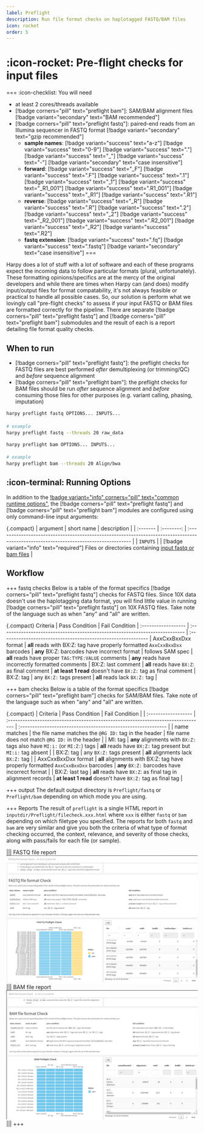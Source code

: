 ```yaml
---
label: Preflight
description: Run file format checks on haplotagged FASTQ/BAM files
icon: rocket
order: 5
---
```


# :icon-rocket: Pre-flight checks for input files

===  :icon-checklist: You will need
- at least 2 cores/threads available
- [!badge corners="pill" text="preflight bam"]: SAM/BAM alignment files [!badge variant="secondary" text="BAM recommended"]
- [!badge corners="pill" text="preflight fastq"]: paired-end reads from an Illumina sequencer in FASTQ format [!badge variant="secondary" text="gzip recommended"]
    - **sample names**: [!badge variant="success" text="a-z"] [!badge variant="success" text="0-9"] [!badge variant="success" text="."] [!badge variant="success" text="_"] [!badge variant="success" text="-"] [!badge variant="secondary" text="case insensitive"]
    - **forward**: [!badge variant="success" text="_F"] [!badge variant="success" text=".F"] [!badge variant="success" text=".1"] [!badge variant="success" text="_1"] [!badge variant="success" text="_R1_001"] [!badge variant="success" text=".R1_001"] [!badge variant="success" text="_R1"] [!badge variant="success" text=".R1"] 
    - **reverse**: [!badge variant="success" text="_R"] [!badge variant="success" text=".R"] [!badge variant="success" text=".2"] [!badge variant="success" text="_2"] [!badge variant="success" text="_R2_001"] [!badge variant="success" text=".R2_001"] [!badge variant="success" text="_R2"] [!badge variant="success" text=".R2"] 
    - **fastq extension**: [!badge variant="success" text=".fq"] [!badge variant="success" text=".fastq"] [!badge variant="secondary" text="case insensitive"]
===

Harpy does a lot of stuff with a lot of software and each of these programs expect the incoming data to follow particular formats (plural, unfortunately).
These formatting opinions/specifics are at the mercy of the original developers and while there are times when Harpy can (and does)
modify input/output files for format compatability, it's not always feasible or practical to handle all possible cases. So, our
solution is perform what we lovingly call "pre-flight checks" to assess if your input FASTQ or BAM files are formatted correctly
for the pipeline. There are separate [!badge corners="pill" text="preflight fastq"] and [!badge corners="pill" text="preflight bam"] submodules and the result of each is a report detailing file format quality checks. 

## When to run
- [!badge corners="pill" text="preflight fastq"]: the preflight checks for FASTQ files are best performed _after_ demultiplexing (or trimming/QC) and _before_ sequence alignment
- [!badge corners="pill" text="preflight bam"]: the preflight checks for BAM files should be run _after_ sequence alignment and _before_ consuming those files for other purposes
(e.g. variant calling, phasing, imputation)


```bash fastq usage and example
harpy preflight fastq OPTIONS... INPUTS...

# example 
harpy preflight fastq --threads 20 raw_data
```

```bash bam usage and example
harpy preflight bam OPTIONS... INPUTS...

# example
harpy preflight bam --threads 20 Align/bwa
```

## :icon-terminal: Running Options
In addition to the [!badge variant="info" corners="pill" text="common runtime options"](/commonoptions.md), the [!badge corners="pill" text="preflight fastq"] and [!badge corners="pill" text="preflight bam"] modules are configured using only command-line input arguments:

{.compact}
| argument | short name | description                                                                                                                           |
| :------- | :--------: | :------------------------------------------------------------------------------------------------------------------------------------ |
| `INPUTS` |            | [!badge variant="info" text="required"] Files or directories containing [input fastq or bam files](/commonoptions.md#input-arguments) |

## Workflow

+++ fastq checks
Below is a table of the format specifics [!badge corners="pill" text="preflight fastq"] checks for FASTQ files. Since 10X data doesn't use
the haplotagging data format, you will find little value in running [!badge corners="pill" text="preflight fastq"] on 10X FASTQ files. Take note
of the language such as when "any" and "all" are written.

{.compact}
 Criteria            | Pass Condition                                                               | Fail Condition                                                |
 :------------------ | :--------------------------------------------------------------------------- | :------------------------------------------------------------ |
 AxxCxxBxxDxx format | **all** reads with BX:Z: tag have properly formatted `AxxCxxBxxDxx` barcodes | **any** BX:Z: barcodes have incorrect format                  |
 follows SAM spec    | **all** reads have proper `TAG:TYPE:VALUE` comments                          | **any** reads have incorrectly formatted comments             |
 BX:Z: last comment  | **all** reads have `BX:Z`: as final comment                                  | **at least 1 read** doesn't have `BX:Z:` tag as final comment |
 BX:Z: tag           | any `BX:Z:` tags present                                                     | **all** reads lack `BX:Z:` tag                                |

+++ bam checks
Below is a table of the format specifics [!badge corners="pill" text="preflight bam"] checks for SAM/BAM files. Take note
of the language such as when "any" and "all" are written.

{.compact}
| Criteria            | Pass Condition                                                                    | Fail Condition                                                |
| :------------------ | :-------------------------------------------------------------------------------- | :------------------------------------------------------------ |
| name matches        | the file name matches the `@RG ID:` tag in the header                             | file name does not match `@RG ID:` in the header              |
| MI: tag             | **any** alignments with `BX:Z:` tags also have `MI:i:` (or `MI:Z:`) tags          | **all** reads have `BX:Z:` tag present but `MI:i:` tag absent |
| BX:Z: tag           | any `BX:Z:` tags present                                                          | **all** alignments lack `BX:Z:` tag                           |
| AxxCxxBxxDxx format | **all** alignments with BX:Z: tag have properly formatted `AxxCxxBxxDxx` barcodes | **any** `BX:Z:` barcodes have incorrect format                |
| BX:Z: last tag      | **all** reads have `BX:Z`: as final tag in alignment records                      | **at least 1 read** doesn't have `BX:Z:` tag as final tag     |

+++ output
The default output directory is `Preflight/fastq` or `Preflight/bam` depending on which mode you are using.

+++ Reports
The result of `preflight` is a single HTML report in `inputdir/Preflight/filecheck.xxx.html` where `xxx` is either `fastq` or `bam`
depending on which filetype you specified. The reports for both `fastq` and `bam` are very similar and give you both the
criteria of what type of format checking occurred, the context, relevance, and severity of those checks, along with pass/fails for each
file (or sample).

||| FASTQ file report
![Preflight/filecheck.fastq.html](/static/report_preflightfastq.png)
||| BAM file report
![Preflight/filecheck.bam.html](/static/report_preflightbam.png)
|||
+++
